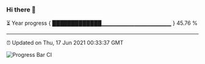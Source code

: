 ### Hi there 👋

⏳ Year progress { █████████████▁▁▁▁▁▁▁▁▁▁▁▁▁▁▁▁▁ } 45.76 %

---

⏰ Updated on Thu, 17 Jun 2021 00:33:37 GMT

![Progress Bar CI](https://github.com/liununu/liununu/workflows/Progress%20Bar%20CI/badge.svg)
